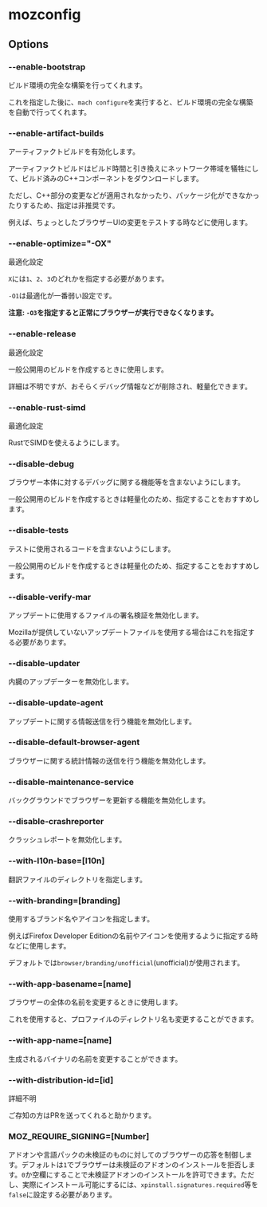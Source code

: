 # mozconfig

## Options

### --enable-bootstrap
ビルド環境の完全な構築を行ってくれます。

これを指定した後に、```mach configure```を実行すると、ビルド環境の完全な構築を自動で行ってくれます。

### --enable-artifact-builds
アーティファクトビルドを有効化します。

アーティファクトビルドはビルド時間と引き換えにネットワーク帯域を犠牲にして、ビルド済みのC++コンポーネントをダウンロードします。

ただし、C++部分の変更などが適用されなかったり、パッケージ化ができなかったりするため、指定は非推奨です。

例えば、ちょっとしたブラウザーUIの変更をテストする時などに使用します。


### --enable-optimize="-OX"
最適化設定

```X```には```1```、```2```、```3```のどれかを指定する必要があります。

```-O1```は最適化が一番弱い設定です。

**注意: ```-O3```を指定すると正常にブラウザーが実行できなくなります。**


### --enable-release
最適化設定

一般公開用のビルドを作成するときに使用します。

詳細は不明ですが、おそらくデバッグ情報などが削除され、軽量化できます。


### --enable-rust-simd
最適化設定

RustでSIMDを使えるようにします。


### --disable-debug
ブラウザー本体に対するデバッグに関する機能等を含まないようにします。

一般公開用のビルドを作成するときは軽量化のため、指定することをおすすめします。


### --disable-tests
テストに使用されるコードを含まないようにします。

一般公開用のビルドを作成するときは軽量化のため、指定することをおすすめします。


### --disable-verify-mar
アップデートに使用するファイルの署名検証を無効化します。

Mozillaが提供していないアップデートファイルを使用する場合はこれを指定する必要があります。


### --disable-updater
内臓のアップデーターを無効化します。


### --disable-update-agent
アップデートに関する情報送信を行う機能を無効化します。


### --disable-default-browser-agent
ブラウザーに関する統計情報の送信を行う機能を無効化します。


### --disable-maintenance-service
バックグラウンドでブラウザーを更新する機能を無効化します。


### --disable-crashreporter
クラッシュレポートを無効化します。


### --with-l10n-base=\[l10n\]
翻訳ファイルのディレクトリを指定します。


### --with-branding=\[branding\]
使用するブランド名やアイコンを指定します。

例えばFirefox Developer Editionの名前やアイコンを使用するように指定する時などに使用します。

デフォルトでは```browser/branding/unofficial```(unofficial)が使用されます。


### --with-app-basename=\[name\]
ブラウザーの全体の名前を変更するときに使用します。

これを使用すると、プロファイルのディレクトリ名も変更することができます。


### --with-app-name=\[name\]
生成されるバイナリの名前を変更することができます。


### --with-distribution-id=\[id\]
詳細不明

ご存知の方はPRを送ってくれると助かります。

### MOZ_REQUIRE_SIGNING=\[Number\]
アドオンや言語パックの未検証のものに対してのブラウザーの応答を制御します。デフォルトは```1```でブラウザーは未検証のアドオンのインストールを拒否します。```0```か空欄にすることで未検証アドオンのインストールを許可できます。ただし、実際にインストール可能にするには、```xpinstall.signatures.required```等を```false```に設定する必要があります。
